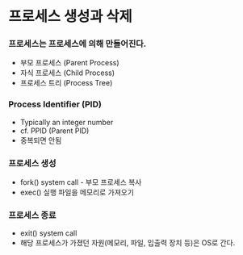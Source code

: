 # 프로세스 생성과 삭제

### 프로세스는 프로세스에 의해 만들어진다.
  - 부모 프로세스 (Parent Process)
  - 자식 프로세스 (Child Process)
  - 프로세스 트리 (Process Tree)
  
### Process Identifier (PID)
  - Typically an integer number
  - cf. PPID (Parent PID)
  - 중복되면 안됨
  
### 프로세스 생성
- fork() system call - 부모 프로세스 복사
- exec() 실행 파일을 메모리로 가져오기

### 프로세스 종료
- exit() system call
- 해당 프로세스가 가졌던 자원(메모리, 파일, 입출력 장치 등)은 OS로 간다.
